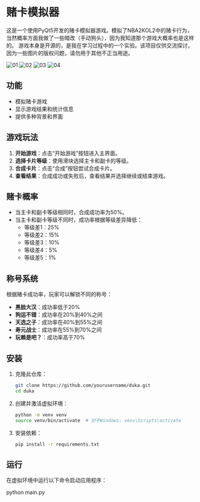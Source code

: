 # 赌卡模拟器

这是一个使用PyQt5开发的赌卡模拟器游戏。模拟了NBA2KOL2中的赌卡行为，当然概率方面我做了一些暗改（手动狗头），因为我知道那个游戏大概率也是这样的。
游戏本身是开源的，是我在学习过程中的一个实验。该项目仅供交流探讨，因为一些图片的版权问题，请勿用于其他不正当用途。

![01](https://github.com/user-attachments/assets/217559e6-f716-49e8-b8ad-4787daf4e808)
![02](https://github.com/user-attachments/assets/769019f8-7f68-4ef3-90a7-c85131ea3e45)
![03](https://github.com/user-attachments/assets/fef65468-bf41-4053-bb43-c797cf1393ae)
![04](https://github.com/user-attachments/assets/91aa3df8-5a20-4790-a689-f64c0f96c205)



## 功能

- 模拟赌卡游戏
- 显示游戏结果和统计信息
- 提供多种背景和界面

## 游戏玩法

1. **开始游戏**：点击“开始游戏”按钮进入主界面。
2. **选择卡片等级**：使用滑块选择主卡和副卡的等级。
3. **合成卡片**：点击“合成”按钮尝试合成卡片。
4. **查看结果**：合成成功或失败后，查看结果并选择继续或结束游戏。

## 赌卡概率

- 当主卡和副卡等级相同时，合成成功率为50%。
- 当主卡和副卡等级不同时，成功率根据等级差异降低：
  - 等级差1：25%
  - 等级差2：15%
  - 等级差3：10%
  - 等级差4：5%
  - 等级差5：1%

## 称号系统

根据赌卡成功率，玩家可以解锁不同的称号：

- **黑脸大汉**：成功率低于20%
- **狗运不错**：成功率在20%到40%之间
- **天选之子**：成功率在40%到55%之间
- **寿元战士**：成功率在55%到70%之间
- **玩赖是吧？**：成功率高于70%

## 安装

1. 克隆此仓库：

   ```bash
   git clone https://github.com/yourusername/duka.git
   cd duka
   ```

2. 创建并激活虚拟环境：

   ```bash
   python -m venv venv
   source venv/bin/activate  # 对于Windows: venv\Scripts\activate
   ```

3. 安装依赖：

   ```bash
   pip install -r requirements.txt
   ```

## 运行

在虚拟环境中运行以下命令启动应用程序：

python main.py
